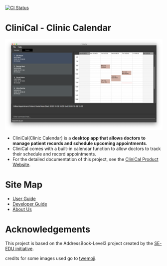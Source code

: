 [![CI Status](https://github.com/AY2021S1-CS2103T-W11-4/tp/workflows/Java%20CI/badge.svg)](https://github.com/AY2021S1-CS2103T-W11-4/tp/actions)

# CliniCal - Clinic Calendar

![Ui](docs/images/Ui.png)

* CliniCal(Clinic Calendar) is a **desktop app that allows doctors to manage patient records and schedule upcoming appointments**.
* CliniCal comes with a built-in calendar function to allow doctors to track their schedule and record appointments.
* For the detailed documentation of this project, see the [CliniCal Product Website](https://ay2021s1-cs2103t-w11-4.github.io/tp/).

# Site Map
* [User Guide](https://github.com/AY2021S1-CS2103T-W11-4/tp/blob/master/docs/UserGuide.md)
* [Developer Guide](https://github.com/AY2021S1-CS2103T-W11-4/tp/blob/master/docs/DeveloperGuide.md)
* [About Us](https://github.com/AY2021S1-CS2103T-W11-4/tp/blob/master/docs/AboutUs.md)

# Acknowledgements
This project is based on the AddressBook-Level3 project created by the [SE-EDU initiative](https://se-education.org).

credits for some images used go to [twemoji](https://github.com/twitter/twemoji).
